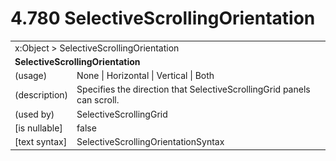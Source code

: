 <html dir="LTR" xmlns:mshelp="http://msdn.microsoft.com/mshelp" xmlns:ddue="http://ddue.schemas.microsoft.com/authoring/2003/5" xmlns:xlink="http://www.w3.org/1999/xlink" xmlns:tool="http://www.microsoft.com/tooltip">

<body>
 <input type="hidden" id="userDataCache" class="userDataStyle">
 <input type="hidden" id="hiddenScrollOffset">
 <img id="dropDownImage" style="display:none; height:0; width:0;" src="../local/drpdown.gif">
 <img id="dropDownHoverImage" style="display:none; height:0; width:0;" src="../local/drpdown_orange.gif">
 <img id="collapseImage" style="display:none; height:0; width:0;" src="../local/collapse.gif">
 <img id="expandImage" style="display:none; height:0; width:0;" src="../local/exp.gif">
 <img id="collapseAllImage" style="display:none; height:0; width:0;" src="../local/collall.gif">
 <img id="expandAllImage" style="display:none; height:0; width:0;" src="../local/expall.gif">
 <img id="copyImage" style="display:none; height:0; width:0;" src="../local/copycode.gif">
 <img id="copyHoverImage" style="display:none; height:0; width:0;" src="../local/copycodeHighlight.gif">
 <div id="header"><h1 class="heading">4.780 SelectiveScrollingOrientation</h1></div>

 <div id="mainSection">
 <div id="mainBody">
 <div id="allHistory" class="saveHistory" onsave="saveAll()" onload="loadAll()"></div>
 <p xmlns:wsd="http://wsdev.schemas.microsoft.com/authoring/2008/2" xmlns:msxsl="urn:schemas-microsoft-com:xslt" xmlns:script="urn:script" xmlns:build="urn:build">
 </p>
 <div id="sectionSection0" class="section" name="collapseableSection">
 <content xmlns="http://ddue.schemas.microsoft.com/authoring/2003/5" xmlns:wsd="http://wsdev.schemas.microsoft.com/authoring/2008/2" xmlns:msxsl="urn:schemas-microsoft-com:xslt" xmlns:script="urn:script" xmlns:build="urn:build">
 </content>
 </div>
 <div id="sectionSection1" class="section" name="collapseableSection">
 <content xmlns="http://ddue.schemas.microsoft.com/authoring/2003/5" xmlns:wsd="http://wsdev.schemas.microsoft.com/authoring/2008/2" xmlns:msxsl="urn:schemas-microsoft-com:xslt" xmlns:script="urn:script" xmlns:build="urn:build">
 <table class="ProtocolAuthoredTable" xmlns="">
 <tr><td colspan="2">
<mshelp:link keywords="c0d383e4-fcdb-4546-a06b-81c262fe2a5e" tabindex="0">x:Object</mshelp:link> &gt; <mshelp:link keywords="d6f4825f-2d60-4807-a427-974e8c553de0" tabindex="0">SelectiveScrollingOrientation</mshelp:link> </td>
 </tr>
 <tr><td colspan="2">
 <b>SelectiveScrollingOrientation</b> </td>
 </tr>
 <tr><td><div class="indent0">(usage)</div></td>
 <td><mshelp:link keywords="5a0a5089-bf98-4de0-850b-ff31248626fa" tabindex="0">None</mshelp:link> | <mshelp:link keywords="5a0a5089-bf98-4de0-850b-ff31248626fa" tabindex="0">Horizontal</mshelp:link> | <mshelp:link keywords="5a0a5089-bf98-4de0-850b-ff31248626fa" tabindex="0">Vertical</mshelp:link> | <mshelp:link keywords="5a0a5089-bf98-4de0-850b-ff31248626fa" tabindex="0">Both</mshelp:link></td>
 </tr>
 <tr><td><div class="indent0">(description)</div></td>
 <td>Specifies the direction that SelectiveScrollingGrid panels can scroll.</td>
 </tr>
 <tr><td><div class="indent0">(used by)</div></td>
 <td><mshelp:link keywords="ce6b819f-1486-4141-ba29-d787df1e4e89" tabindex="0">SelectiveScrollingGrid</mshelp:link></td>
 </tr>
 <tr><td><div class="indent0">[is nullable]</div></td>
 <td>false</td>
 </tr>
 <tr><td><div class="indent0">[text syntax]</div></td>
 <td><mshelp:link keywords="5a0a5089-bf98-4de0-850b-ff31248626fa" tabindex="0">SelectiveScrollingOrientationSyntax</mshelp:link></td>
 </tr>
</table>
 </content>
 </div>
 <!--[if gte IE 5]>
 <tool:tip element="languageFilterToolTip" avoidmouse="false"/>
 <![endif]-->
 </div>
 <a name="feedback"></a><span></span>
 </div>
</body></html>
